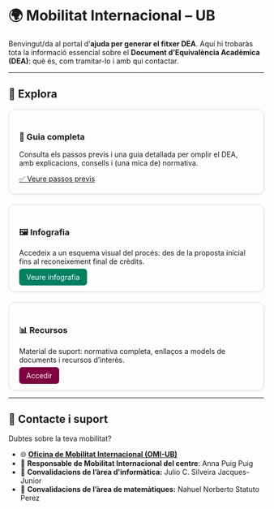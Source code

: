 # 🌍 Mobilitat Internacional – UB

Benvingut/da al portal d’**ajuda per generar el fitxer DEA**. Aquí hi trobaràs tota la informació essencial sobre el **Document d’Equivalència Acadèmica (DEA)**: què és, com tramitar-lo i amb qui contactar.

---

## 🚀 Explora

<div style="display: flex; flex-wrap: wrap; gap: 20px;">

  <div style="flex: 1; min-width: 250px; border: 1px solid #ddd; border-radius: 12px; padding: 20px; box-shadow: 2px 2px 6px rgba(0,0,0,0.05);">
    <h3>📘 Guia completa</h3>
    <p>Consulta els passos previs i una guia detallada per omplir el DEA, amb explicacions, consells i (una mica de) normativa.</p>
    <a class="btn btn--primary" href="pasos_previos_dea.md">✅ Veure passos previs</a>

  </div>

  <div style="flex: 1; min-width: 250px; border: 1px solid #ddd; border-radius: 12px; padding: 20px; box-shadow: 2px 2px 6px rgba(0,0,0,0.05);">
    <h3>🖼️ Infografia</h3>
    <p>Accedeix a un esquema visual del procés: des de la proposta inicial fins al reconeixement final de crèdits.</p>
    <a href="images/infografia_learning_agreement_dea.png" style="background:#008060; color:white; padding:8px 14px; border-radius:6px; text-decoration:none;">Veure infografia</a>
  </div>

  <div style="flex: 1; min-width: 250px; border: 1px solid #ddd; border-radius: 12px; padding: 20px; box-shadow: 2px 2px 6px rgba(0,0,0,0.05);">
    <h3>📊 Recursos</h3>
    <p>Material de suport: normativa completa, enllaços a models de documents i recursos d’interès.</p>
    <a href="recursos.md" style="background:#800040; color:white; padding:8px 14px; border-radius:6px; text-decoration:none;">Accedir</a>
  </div>

</div>

---

## 📌 Contacte i suport

Dubtes sobre la teva mobilitat?

- 🌐 [**Oficina de Mobilitat Internacional (OMI-UB)**](https://mat.ub.edu/matapps/ori/)
- 👤 **Responsable de Mobilitat Internacional del centre**: Anna Puig Puig
- 👤 **Convalidacions de l’àrea d’informàtica:** Julio C. Silveira Jacques-Junior
- 👤 **Convalidacions de l’àrea de matemàtiques:** Nahuel Norberto Statuto Perez